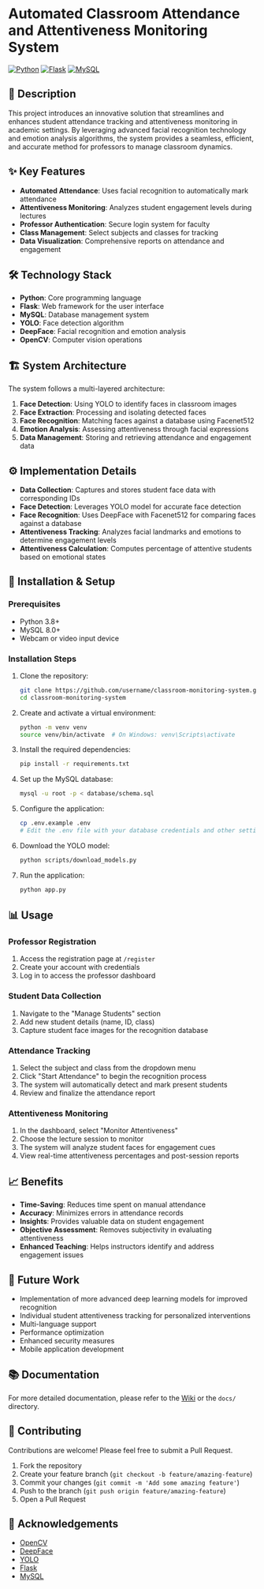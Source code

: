 # Automated Classroom Attendance and Attentiveness Monitoring System

[![Python](https://img.shields.io/badge/Python-3.8%2B-blue)](https://www.python.org/)
[![Flask](https://img.shields.io/badge/Flask-2.0.1-green)](https://flask.palletsprojects.com/)
[![MySQL](https://img.shields.io/badge/MySQL-8.0-orange)](https://www.mysql.com/)

## 📝 Description

This project introduces an innovative solution that streamlines and enhances student attendance tracking and attentiveness monitoring in academic settings. By leveraging advanced facial recognition technology and emotion analysis algorithms, the system provides a seamless, efficient, and accurate method for professors to manage classroom dynamics.


## ✨ Key Features

- **Automated Attendance**: Uses facial recognition to automatically mark attendance
- **Attentiveness Monitoring**: Analyzes student engagement levels during lectures
- **Professor Authentication**: Secure login system for faculty
- **Class Management**: Select subjects and classes for tracking
- **Data Visualization**: Comprehensive reports on attendance and engagement

## 🛠️ Technology Stack

- **Python**: Core programming language
- **Flask**: Web framework for the user interface
- **MySQL**: Database management system
- **YOLO**: Face detection algorithm
- **DeepFace**: Facial recognition and emotion analysis
- **OpenCV**: Computer vision operations

## 🏗️ System Architecture

The system follows a multi-layered architecture:

1. **Face Detection**: Using YOLO to identify faces in classroom images
2. **Face Extraction**: Processing and isolating detected faces
3. **Face Recognition**: Matching faces against a database using Facenet512
4. **Emotion Analysis**: Assessing attentiveness through facial expressions
5. **Data Management**: Storing and retrieving attendance and engagement data

## ⚙️ Implementation Details

- **Data Collection**: Captures and stores student face data with corresponding IDs
- **Face Detection**: Leverages YOLO model for accurate face detection
- **Face Recognition**: Uses DeepFace with Facenet512 for comparing faces against a database
- **Attentiveness Tracking**: Analyzes facial landmarks and emotions to determine engagement levels
- **Attentiveness Calculation**: Computes percentage of attentive students based on emotional states

## 🚀 Installation & Setup

### Prerequisites

- Python 3.8+
- MySQL 8.0+
- Webcam or video input device

### Installation Steps

1. Clone the repository:
   ```bash
   git clone https://github.com/username/classroom-monitoring-system.git
   cd classroom-monitoring-system
   ```

2. Create and activate a virtual environment:
   ```bash
   python -m venv venv
   source venv/bin/activate  # On Windows: venv\Scripts\activate
   ```

3. Install the required dependencies:
   ```bash
   pip install -r requirements.txt
   ```

4. Set up the MySQL database:
   ```bash
   mysql -u root -p < database/schema.sql
   ```

5. Configure the application:
   ```bash
   cp .env.example .env
   # Edit the .env file with your database credentials and other settings
   ```

6. Download the YOLO model:
   ```bash
   python scripts/download_models.py
   ```

7. Run the application:
   ```bash
   python app.py
   ```

## 📊 Usage

### Professor Registration

1. Access the registration page at `/register`
2. Create your account with credentials
3. Log in to access the professor dashboard

### Student Data Collection

1. Navigate to the "Manage Students" section
2. Add new student details (name, ID, class)
3. Capture student face images for the recognition database

### Attendance Tracking

1. Select the subject and class from the dropdown menu
2. Click "Start Attendance" to begin the recognition process
3. The system will automatically detect and mark present students
4. Review and finalize the attendance report

### Attentiveness Monitoring

1. In the dashboard, select "Monitor Attentiveness"
2. Choose the lecture session to monitor
3. The system will analyze student faces for engagement cues
4. View real-time attentiveness percentages and post-session reports

## 📈 Benefits

- **Time-Saving**: Reduces time spent on manual attendance
- **Accuracy**: Minimizes errors in attendance records
- **Insights**: Provides valuable data on student engagement
- **Objective Assessment**: Removes subjectivity in evaluating attentiveness
- **Enhanced Teaching**: Helps instructors identify and address engagement issues

## 🔮 Future Work

- Implementation of more advanced deep learning models for improved recognition
- Individual student attentiveness tracking for personalized interventions
- Multi-language support
- Performance optimization
- Enhanced security measures
- Mobile application development

## 📚 Documentation

For more detailed documentation, please refer to the [Wiki](https://github.com/username/classroom-monitoring-system/wiki) or the `docs/` directory.

## 🤝 Contributing

Contributions are welcome! Please feel free to submit a Pull Request.

1. Fork the repository
2. Create your feature branch (`git checkout -b feature/amazing-feature`)
3. Commit your changes (`git commit -m 'Add some amazing feature'`)
4. Push to the branch (`git push origin feature/amazing-feature`)
5. Open a Pull Request

## 🙏 Acknowledgements

- [OpenCV](https://opencv.org/)
- [DeepFace](https://github.com/serengil/deepface)
- [YOLO](https://github.com/ultralytics/yolov5)
- [Flask](https://flask.palletsprojects.com/)
- [MySQL](https://www.mysql.com/)

